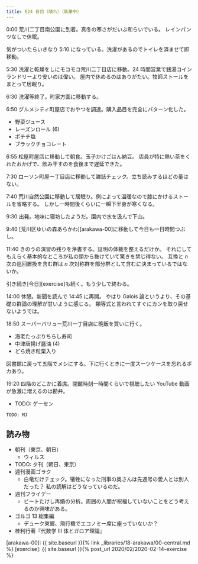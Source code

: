 ```yaml
---
title: 624 日目（晴れ）（執筆中）
---
```


0:00 荒川二丁目南公園に到着。真冬の寒さがだいぶ和らいでいる。
レインパンツなしで休眠。

気がついたらいきなり 5:10 になっている。洗濯があるのでトイレを済ませて即移動。

5:30 洗濯と乾燥をしにモコモコ荒川二丁目店に移動。24 時間営業で銭湯コインランドリーより安いのは偉い。
屋内で休めるのはありがたい。牧師ストールをまとって居眠り。

6:30 洗濯等終了。町家方面に移動する。

6:50 グルメシティ町屋店でおやつを調達。購入品目を完全にパターン化した。

* 野菜ジュース
* レーズンロール (6)
* ポテチ塩
* ブラックチョコレート

6:55 松屋町屋店に移動して朝食。玉子かけごはん納豆。
店員が特に熱い茶をくれたおかげで、飲み干すのを食後まで遅延できた。

7:30 ローソン町屋一丁目店に移動して雑誌チェック。立ち読みするほどの量はない。

7:40 荒川自然公園に移動して居眠り。例によって温暖なので膝にかけるストールを省略する。
しかし一時間後くらいに一瞬下半身が寒くなる。

9:30 出発。地味に寝坊したようだ。園内で水を汲んで下山。

9:40 [荒川区ゆいの森あらかわ][arakawa-00]に移動して今日も一日時間つぶし。

11:40 きのうの演習の残りを浄書する。証明の体裁を整えるだけか。
それにしてもえらく基本的なところが私の頭から抜けていて驚きを禁じ得ない。
互換と $n$ 次の巡回置換を含む群は $n$ 次対称群を部分群として含むに決まっているではないか。

引き続き[今日][exercise]も続く。もう少しで終わる。

14:00 休憩。新聞を読んで 14:45 に再開。
やはり Galois 論というより、その基礎の群論の理解が甘いように感じる。
類等式と言われてすぐにカンを取り戻せないようでは。

18:50 スーパーバリュー荒川一丁目店に晩飯を買いに行く。

* 海老たっぷりちらし寿司
* 中津唐揚げ醤油 (4)
* どら焼き粒栗入り

図書館に戻って五階でメシにする。下に行くときに一度スーツケースを忘れるポカあり。

19:20 四階のどこかに着席。閉館時刻一時間くらいで視聴したい YouTube 動画が急激に増えるのは勘弁。

* TODO: ゲーセン

```text
TODO: MJ
```

## 読み物

* 朝刊（東京、朝日）
  * ウィルス
* TODO: 夕刊（朝日、東京）
* 週刊漫画ゴラク
  * 白竜だけチェック。犠牲になった刑事の奥さんは先週号の愛人とは別人だった？
    私の読解はどうなっているのだ。
* 週刊フライデー
  * ビートたけし再婚の分析。周囲の人間が祝福していないことをどう考えるのか興味がある。
* ゴルゴ 13 総集編
  * デューク東郷、飛行機でエコノミー席に座っていないか？
* 桂利行著『代数学 III 体とガロア理論』

[arakawa-00]: {{ site.baseurl }}{% link _libraries/18-arakawa/00-central.md %}
[exercise]: {{ site.baseurl }}{% post_url 2020/02/2020-02-14-exercise %}
